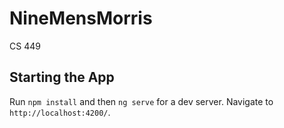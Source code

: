 # NineMensMorris
CS 449 

## Starting the App
Run `npm install` and then `ng serve` for a dev server. 
Navigate to `http://localhost:4200/`. 
